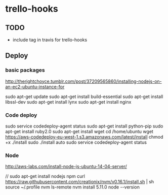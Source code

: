 # trello-hooks

## TODO

- include tag in travis for trello-hooks

## Deploy

### basic packages
http://therightchoyce.tumblr.com/post/37209565860/installing-nodejs-on-an-ec2-ubuntu-instance-for

sudo apt-get update
sudo apt-get install build-essential
sudo apt-get install libssl-dev
sudo apt-get install lynx
sudo apt-get install nginx

### Code deploy
sudo service codedeploy-agent status
sudo apt-get install python-pip
sudo apt-get install ruby2.0
sudo apt-get install wget
cd /home/ubuntu
wget https://aws-codedeploy-eu-west-1.s3.amazonaws.com/latest/install
chmod +x ./install
sudo ./install auto
sudo service codedeploy-agent status

### Node
http://aws-labs.com/install-node-js-ubuntu-14-04-server/

// sudo apt-get install nodejs npm
curl https://raw.githubusercontent.com/creationix/nvm/v0.16.1/install.sh | sh
source ~/.profile
nvm ls-remote
nvm install 5.11.0
node --version

